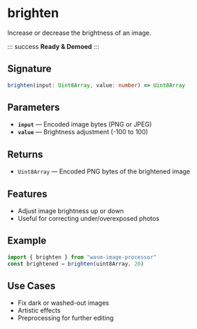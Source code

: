 # brighten

Increase or decrease the brightness of an image.

::: success
**Ready & Demoed**
:::

## Signature

```ts
brighten(input: Uint8Array, value: number) => Uint8Array
```

## Parameters
- **`input`** — Encoded image bytes (PNG or JPEG)
- **`value`** — Brightness adjustment (-100 to 100)

## Returns
- `Uint8Array` — Encoded PNG bytes of the brightened image

## Features
- Adjust image brightness up or down
- Useful for correcting under/overexposed photos

## Example
```ts
import { brighten } from "wasm-image-processor"
const brightened = brighten(uint8Array, 20)
```

## Use Cases
- Fix dark or washed-out images
- Artistic effects
- Preprocessing for further editing
